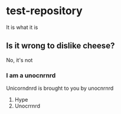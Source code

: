 # test-repository
It is what it is
## Is it wrong to dislike cheese?
No, it's not
### I am a unocnrnrd
Unicorndnrd is brought to you by unocnrnrd
<ol>
<li>Hype</li>
<li>Unocrrnrd</li>
</ol>
